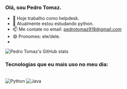 ### Olá, sou Pedro Tomaz.

- 🔭 Hoje trabalho como helpdesk.
- 🌱 Atualmente estou estudando python.
- 📫 Me contate no email: pedrotomaz918@gmail.com
- 😄 Pronomes: ele/dele.
- 

![Pedro Tomaz's GitHub stats](https://github-readme-stats.vercel.app/api?username=tomazpedro918&show_icons=true&theme=dark)

### Tecnologias que eu mais uso no meu dia:

<div style="display: inline_block"><br/>
<img align="center" alt="Python" src="https://img.shields.io/badge/Python-14354C?style=for-the-badge&logo=python&logoColor=white /">
<img align="center" alt="Java" src="https://img.shields.io/badge/Java-ED8B00?style=for-the-badge&logo=java&logoColor=white /">
 
 

</div>
